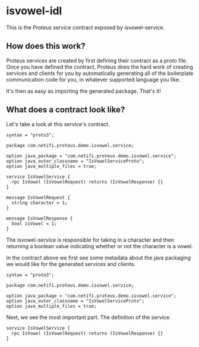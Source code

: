 # isvowel-idl
This is the Proteus service contract exposed by isvowel-service.

## How does this work?
Proteus services are created by first defining their contract as a proto file. Once you have defined the contract, Proteus 
does the hard work of creating services and clients for you by automatically generating all of the boilerplate communication
code for you, in whatever supported language you like.

It's then as easy as importing the generated package. That's it!

## What does a contract look like?
Let's take a look at this service's contract.

    syntax = "proto3";
    
    package com.netifi.proteus.demo.isvowel.service;
    
    option java_package = "com.netifi.proteus.demo.isvowel.service";
    option java_outer_classname = "IsVowelServiceProto";
    option java_multiple_files = true;
    
    service IsVowelService {
      rpc IsVowel (IsVowelRequest) returns (IsVowelResponse) {}
    }
    
    message IsVowelRequest {
      string character = 1;
    }
    
    message IsVowelResponse {
      bool isVowel = 1;
    }
    
The isvowel-service is responsible for taking in a character and then returning a boolean value indicating whether or not the 
character is a vowel.

In the contract above we first see some metadata about the java packaging we would like for the generated services and clients.

    syntax = "proto3";
    
    package com.netifi.proteus.demo.isvowel.service;
    
    option java_package = "com.netifi.proteus.demo.isvowel.service";
    option java_outer_classname = "IsVowelServiceProto";
    option java_multiple_files = true;
    
Next, we see the most important part. The definition of the service.

    service IsVowelService {
      rpc IsVowel (IsVowelRequest) returns (IsVowelResponse) {}
    }